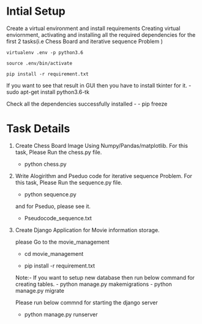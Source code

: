 # Intial Setup

Create a virtual environment and install requirements
	Creating virtual enviornment, activating and installing all the required dependencies for the first 2 tasks(i.e Chess Board and iterative sequence Problem )
	
	virtualenv .env -p python3.6
	
	source .env/bin/activate
	
	pip install -r requirement.txt

If you want to see that result in GUI then you have to install tkinter for it.
	- sudo apt-get install python3.6-tk

Check all the dependencies successfully installed -
	- pip freeze


# Task Details

1. Create Chess Board Image Using Numpy/Pandas/matplotlib.
	For this task, Please Run the chess.py file.
	- python chess.py

2. Write Alogirithm and Pseduo code for iterative sequence Problem.
	For this task, Please Run the sequence.py file.
	- python sequence.py

	and for Pseduo, please see it.
	- Pseudocode_sequence.txt

3. Create Django Application for Movie information storage.
	
	please Go to the movie_management
	- cd movie_management

	- pip install -r requirement.txt

	Note:- If you want to setup new database then run below command for creating tables.
		- python manage.py makemigrations
		- python manage.py migrate

	Please run below commnd for starting the django server
	- python manage.py runserver

